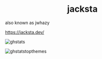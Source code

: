 <h1 align="center">jacksta</h1>
also known as jwhazy


https://jacksta.dev/

![ghstats](https://github-readme-stats.vercel.app/api?username=jwhazy&theme=dark&show_icons=true)

![ghstatstopthemes](https://github-readme-stats.vercel.app/api/top-langs/?username=jwhazy&layout=compact&theme=dark)
